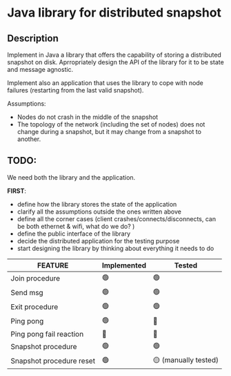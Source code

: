 # Java library for distributed snapshot

## Description

Implement in Java a library that offers the capability of storing a distributed snapshot on disk. Aprropriately design the API of the library for it to be state and message agnostic.

Implement also an application that uses the library to cope with node failures (restarting from the last valid snapshot).

Assumptions:

* Nodes do not crash in the middle of the snapshot
* The topology of the network (including the set of nodes) does not change during a snapshot, but it may change from a snapshot to another.

## TODO:

We need both the library and the application.

**FIRST**:

* define how the library stores the state of the application
* clarify all the assumptions outside the ones written above
* define all the corner cases (client crashes/connects/disconnects, can be both ethernet & wifi, what do we do? )
* define the public interface of the library
* decide the distributed application for the testing purpose
* start designing the library by thinking about everything it needs to do



| FEATURE | Implemented | Tested             | 
| ---- | ----- |--------------------| 
| Join procedure | :green_circle: | :green_circle:     | 
| Send msg | :green_circle: | :green_circle:     |
| Exit procedure | :green_circle: | :green_circle:     |
| Ping pong | :green_circle: | :red_circle:       |
| Ping pong fail reaction | :red_circle: | :red_circle:       |
| Snapshot procedure | :green_circle: | :green_circle:     |
| Snapshot procedure reset | :green_circle: | :yellow_circle: (manually tested) |



